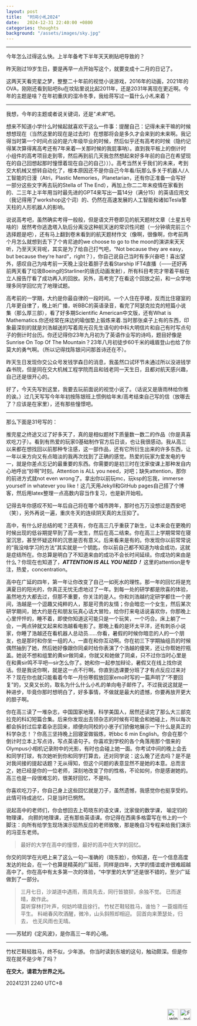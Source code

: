```yaml
---
layout: post
title:  "时间小札2024"
date:   2024-12-31 22:40:00 +0800
categories: thoughts
background: "/assets/images/sky.jpg"
---
```

---

今年怎么过得这么快。上半年备考下半年天天刷贴吧导致的？

昨天刚过19岁生日，要是再早一点开始写这个，就要变成十二月的日记了。

这两天天看完星之梦，整整二十年前的视觉小说游戏，2016年的动画，2021年的OVA，刚刚还看到贴吧8u在坟贴里说比起2011年，还是2031年离现在更近啊。今年的主题是啥？在年初重庆的湿冷冬季，我给蒋写过一篇什么小札来着？

---

我想，今年的主题或者说关键词，还是“*未来*”吧。

想来不知道小学什么时候起就喜欢干这么一件事：提醒自己：记得未来干嘛的时候想想现在（当然这里的现在是过去时）在想那将会是多久才会来到的未来啊。我记得当时第一个时间点设的是六年级毕业的时候，然后似乎还有高考的时候（隐约记得某次算得离高考还有7年来着—关那时候的我屁事呐）。直到我平板上的倒计时小组件的高考项目走到零，然后再到前几天我忽然想起来好多年前的自己在希望现在的自己回想起那时憧憬着现在自己的自己）））。高考当然关乎我们的未来，考到交大机械又想转自动化了，根本原因还不是你自己今年看/玩那么多关于机器人/人工智能的日漫（Atri，Plastic Memories，Planetarian，还有你正准备一会写好一部分这些文字再去玩的Stella of The End），再加上你二二年末疫情在家看到的、二三年上半年用当时最先进的GPT4来写出一篇14分（满分15）的英语应用文（我记得用了workshop这个词）的、仍然在高速发展的人工智能和诸如Tesla擎天柱的人形机器人的影响。

说说高考吧，虽然确实考得一般般，但是语文开卷即见的航天题材文章（土星五号啥的）居然考你逃逸塔入轨后分离没这种航天迷的常识性问题（一分钟填完前三个选择题是吧），还有马上翻到卷末看到的航天题材作文（像啊，很像啊，你考前两个月怎么就想到去下了个肯尼迪的we choose to go to the moon的演讲来天天听，乃至天天背呢，其实是为了给自己打气吧，“Not because they are easy，but because they‘re hard”，right？），你自己说自己当时有多兴奋吧！喜出望外，感叹自己为啥考前一天晚上没壮着胆子去看Starship IFT4直播（——还好再前两天看了垃圾Boeing的Starliner的唐氏动画发射），所有科目考完才带着平板在立人报告厅看了成功再入的回放。另外，高考完了在看这个回放之前，和一众学地理多同学回忆完了地理试题。

高考前的一学期，大约是你最自律的一段时间。一个人住在亭楼，反而比住寝室的几年更自律了，晚上听广播，听BBC的英语录音，看完了阿瑟克拉克的短篇小说集（那么厚三部），看了好多期Scientific American中文版，还有What is Mathematics.你还经常在床边的瑜伽垫上锻炼来着.当时那张桌子上有的东西，印象最深刻的就是刘浩越送的写着周光召先生语句的中科大明信片和自己有时写点句子的倒计时台历。你还记得你23年九月初为了英语作业写的诗吗，题目好像是Sunrise On Top Of The Mountain？23年八月初徒步60千米的峨眉登山也给了你莫大的勇气啊。（所以记得找陈银问问那首诗还在不）。

昨天生日发现你交公众号发钱学森日的消息，我虽然口试环节未通过所以没进钱学森书院，但是同在交大机械工程学院而且和钱老同一天生日，且都对航天感兴趣，自己还是很开心的。

好了，今天先写到这里，我要去玩前面说的视觉小说了。（话说又是唐雨林给你推的诶。）过几天写写今年年初按陈银班上惯例给年末/高考结束自己写的信（放哪去了？应该是在家里），还有那些憧憬吧。

---
那么下面是31号写的：

推完星之终途又过了好多天了，真的是相似题材下质量数一数二的作品（你是真喜欢吃刀子）。看到有热爱的玩家0基础制作官方后日谈，也让我很感动。我从高三以来都在想找回以前那种专注感，这一部作品，还有它所衍生出来的许多东西，让一年以来方向又有点暗淡的我再次找到了正确的感觉。热爱的玩家为爱发电的专一，就是你差点忘记的最重要的东西。你需要的是初三时在沈家俊课上那种发自内心地呼出“妙啊”时刻。Attention is ALL you need，对吧；缺失attention，那你的前进方式就not even wrong了。拿出你以前玩mc，玩ksp的忘我，immerse yourself in whatever you like！这几天用Jekyll和GitHub pages自己搭了个博客，然后用latex整理一点高数内容当作复习，也是新开始啦。

记得去年你感叹不知一年后自己将在哪个城市跨年，那时也万万没想过是西安吧（笑），另外再说一遍，重庆冬天的连续阴天真的太压抑了。

高中，有什么好总结的呢？还真有，你在高三几乎重获了新生，让本来会在更晚的时候出现的低谷期提早到了高一发生，然后在高二结束。你在高三上学期常常在寝室沉思，甚至怀疑这样的沉思是否有意义。后来看来是有的。你发现你以前常常说的“我没啥学习的方法”其实就是一个钥匙，你以前自己都不知道为啥会成功，这就是症结所在。你总算是明白了不知道来由的成功不会长时间延续。你成功的来由是什么？你现在也知道了，***ATTENTION IS ALL YOU NEED！*** 这里的attention是专注，热爱，concentration。

高中在广延的四年，第一年让你改变了自己一如死水的理性。那一年的回忆将是充满夏日的阳光的，你真正无忧无虑地过了一年。到每一处的研学都是欣喜的体验，虽然地方大都去过，但那不重要，你关注的是人。你和刘浩越约定研学都住一个房间，浩越是一个逗趣又纯粹的人，那是可贵的友情；你会暗恋一个女生，然后某次研学期间，她大约是在和朋友玩真心话大冒险，给你打来电话说喜欢你，你那晚上心里怦怦的，睡不着，即使你知道这可能只是一个玩笑，一个巧合。床上躺了一会，一两点钟就又起来和浩越看电影了。那晚上看的是环太平洋，还有刺杀小说家，你睡了浩越还在看机器人总动员……你看，暑假的时候你暗恋的人的一个朋友，也是那时和你坐一组的人，一直在和你互动啊。你在初三下学期抽组员的时候偶然抽到了她，然后她好像跟你同桌时给你表演了个浩越的傻笑，还让你帮她拧瓶盖。她说不想和组里的黄sir做同桌，你就又和她做了同桌，只不过你当时心里是在和黄sir鸣不平吧—sir怎么你了。她和你一起参加辩论，暑假又在线上找你说话。但是我说你啊，就是这一点不行啊。你直到选课要分班了才有点反应过来对不？现在你也就只能看着今年一月份寒假放回家emo时写的一篇声明了“不要回复”的，又臭又长的，取名为什么什么小札的单向电子邮件了。不过我说这就是一种进步，毕竟你那时想明白了，好多事情，不做就是最大的遗憾，你要再放开更大的胆子啊。

你在高三读了一堆杂志，中国国家地理，科学美国人，居然还读完了那么大三部克拉克的科幻短篇合集。后来你发现出去领杂志的时候有可能会和她碰上，所以每次都会拆封过后拿着杂志回来，顺便向同校的小崽子们骄傲地展示一下什么是真正的科学杂志！？你高三坚持晚上回寝室做锻炼，听bbc 6 min English。你会在那个倒计时立本上写点诗，写点英语句子。你喜欢到学校的各个角落用那个借来的Olympus小相机记录附中的光影，有时也会碰上她一面。你考试中间的晚上会去和同学打球，有次她听到你和同学打算去，还对同学说：这么晚了还去吗？是不是对我间接的提起话题？无从得知，但这个问题的表意显然不是她的本意。总而言之，她已经是你的一位老师，深刻地改变了你的性格，不论如何，你是感谢她的。高三也是一段很难忘的，很美好回忆，不是吗。

你喜欢吃刀子，你自己身上这些回忆就是刀子，虽然遗憾，我感觉你也挺享受的。此情可待成追忆，只是当时已惘然。

说起高中的老师们，你会想回去上苟晓东的语文课，沈家俊的数学课， 喻定钧的物理课， 向颢的地理课，还有那些英语课。你记得在西奥多格雷写在书上的一个脚注：向所有给学生现场演示铝热反应的老师致敬，那是晚自习专程来给我们演示的冯亚东老师。

> 最好的大学在高中的憧憬，最好的高中在大学的回忆。

你交的同学在光吧上来了这么一句—准确的（晓东脸），你知道，在一个信息高度发达的社会，在一个也算是精英的广延班，同样是四年，大学的情谊或许很难超越高中了。你在高中有太多第一次的体验，“中学里的大学”还是很不错的，至少广延做到了一部分。

> 三月七日，沙湖道中遇雨，雨具先去，同行皆狼狈，余独不觉。 已而遂晴，故作此。  
> 莫听穿林打叶声，何妨吟啸且徐行。 竹杖芒鞋轻胜马，谁怕？ 一蓑烟雨任平生。 料峭春风吹酒醒，微冷，山头斜照却相迎。 回首向来萧瑟处，归去， 也无风雨也无晴。

——苏轼的《定风波》，是你高三一年的心境。

---
竹杖芒鞋轻胜马，终不似，少年游。
你当时读到东坡的这句，触动颇深。但是你现在就不是少年了吗？

**在交大，请君为世界之光。**

20241231 2240 UTC+8

<br><br>
<div style="text-align: right;"><img src="{{ "/assets/images/winterbadge250x250.png" | relative_url }}" alt="winter" width="30" height="30"> <img src="{{ "/assets/images/favicon.svg" | relative_url }}" alt="Favicon" width="30" height="30"></div>
